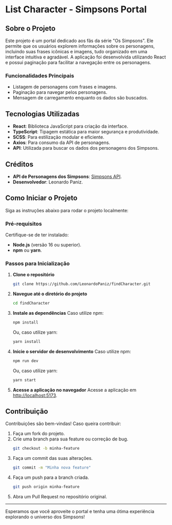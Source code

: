 # List Character - Simpsons Portal

## Sobre o Projeto
Este projeto é um portal dedicado aos fãs da série "Os Simpsons". Ele permite que os usuários explorem informações sobre os personagens, incluindo suas frases icônicas e imagens, tudo organizado em uma interface intuitiva e agradável. A aplicação foi desenvolvida utilizando React e possui paginação para facilitar a navegação entre os personagens.

### Funcionalidades Principais
- Listagem de personagens com frases e imagens.
- Paginação para navegar pelos personagens.
- Mensagem de carregamento enquanto os dados são buscados.

## Tecnologias Utilizadas
- **React**: Biblioteca JavaScript para criação da interface.
- **TypeScript**: Tipagem estática para maior segurança e produtividade.
- **SCSS**: Para estilização modular e eficiente.
- **Axios**: Para consumo da API de personagens.
- **API**: Utilizada para buscar os dados dos personagens dos Simpsons.

## Créditos
- **API de Personagens dos Simpsons**: [Simpsons API](#https://thesimpsonsquoteapi.glitch.me/).
- **Desenvolvedor**: Leonardo Paniz.

## Como Iniciar o Projeto
Siga as instruções abaixo para rodar o projeto localmente:

### Pré-requisitos
Certifique-se de ter instalado:
- **Node.js** (versão 16 ou superior).
- **npm** ou **yarn**.

### Passos para Inicialização
1. **Clone o repositório**
   ```bash
   git clone https://github.com/LeonardoPaniz/findCharacter.git
   ```

2. **Navegue até o diretório do projeto**
   ```bash
   cd findCharacter
   ```

3. **Instale as dependências**
   Caso utilize npm:
   ```bash
   npm install
   ```
   Ou, caso utilize yarn:
   ```bash
   yarn install
   ```

4. **Inicie o servidor de desenvolvimento**
   Caso utilize npm:
   ```bash
   npm run dev
   ```
   Ou, caso utilize yarn:
   ```bash
   yarn start
   ```

5. **Acesse a aplicação no navegador**
   Acesse a aplicação em [http://localhost:5173](http://localhost:5173).

## Contribuição
Contribuições são bem-vindas! Caso queira contribuir:
1. Faça um fork do projeto.
2. Crie uma branch para sua feature ou correção de bug.
   ```bash
   git checkout -b minha-feature
   ```
3. Faça um commit das suas alterações.
   ```bash
   git commit -m "Minha nova feature"
   ```
4. Faça um push para a branch criada.
   ```bash
   git push origin minha-feature
   ```
5. Abra um Pull Request no repositório original.

---
Esperamos que você aproveite o portal e tenha uma ótima experiência explorando o universo dos Simpsons!

